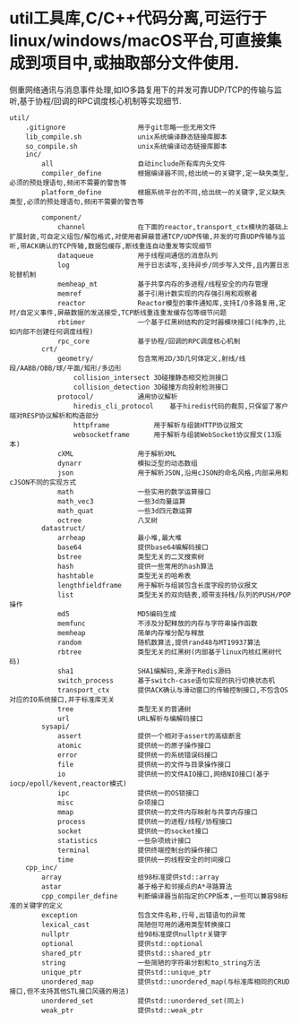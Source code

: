 # util工具库,C/C++代码分离,可运行于linux/windows/macOS平台,可直接集成到项目中,或抽取部分文件使用.  
侧重网络通讯与消息事件处理,如IO多路复用下的并发可靠UDP/TCP的传输与监听,基于协程/回调的RPC调度核心机制等实现细节.  
  
	util/  
		.gitignore					用于git忽略一些无用文件  
		lib_compile.sh				unix系统编译静态链接库脚本  
		so_compile.sh				unix系统编译动态链接库脚本  
		inc/  
			all						自动include所有库内头文件  
			compiler_define			根据编译器不同,给出统一的关键字,定一缺失类型,必须的预处理语句,频闭不需要的警告等  
			platform_define			根据系统平台的不同,给出统一的关键字,定义缺失类型,必须的预处理语句,频闭不需要的警告等  
  
			component/  
				channel				在下面的reactor,transport_ctx模块的基础上扩展封装,可自定义组包/解包格式,对使用者屏蔽普通TCP/UDP传输,并发的可靠UDP传输与监听,带ACK确认的TCP传输,数据包缓存,断线重连自动重发等实现细节  
				dataqueue			用于线程间通信的消息队列  
				log					用于日志读写,支持异步/同步写入文件,且内置日志轮替机制  
				memheap_mt			基于共享内存的多进程/线程安全的内存管理  
				memref				基于引用计数实现的内存强引用和观察者  
				reactor				Reactor模型的事件通知库,支持I/O多路复用,定时/自定义事件,屏蔽数据的发送接受,TCP断线重连重发缓存包等细节问题  
				rbtimer				一个基于红黑树结构的定时器模块接口(纯净的,比如内部不创建任何调度线程)  
				rpc_core			基于协程/回调的RPC调度核心机制  
			crt/  
				geometry/			包含常用2D/3D几何体定义,射线/线段/AABB/OBB/球/平面/矩形/多边形  
					collision_intersect	3D碰撞静态相交检测接口  
					collision_detection	3D碰撞方向投射检测接口  
				protocol/			通用协议解析  
					hiredis_cli_protocol	基于hiredis代码的裁剪,只保留了客户端对RESP协议解析和构造部分  
					httpframe			用于解析与组装HTTP协议报文  
					websocketframe		用于解析与组装WebSocket协议报文(13版本)  
				cXML				用于解析XML  
				dynarr				模拟泛型的动态数组  
				json				用于解析JSON,沿用cJSON的命名风格,内部采用和cJSON不同的实现方式  
				math				一些实用的数学运算接口  
				math_vec3			一些3d向量运算  
				math_quat			一些3d四元数运算  
				octree				八叉树  
			datastruct/  
				arrheap				最小堆,最大堆  
				base64				提供base64编解码接口  
				bstree				类型无关的二叉搜索树  
				hash				提供一些常用的hash算法  
				hashtable			类型无关的哈希表  
				lengthfieldframe	用于解析与组装包含长度字段的协议报文  
				list				类型无关的双向链表,顺带支持栈/队列的PUSH/POP操作  
				md5					MD5编码生成  
				memfunc				不涉及分配释放的内存与字符串操作函数  
				memheap				简单内存堆分配与释放  
				random				随机数算法,提供rand48与MT19937算法  
				rbtree				类型无关的红黑树(内部基于linux内核红黑树代码)  
				sha1				SHA1编解码,来源于Redis源码  
				switch_process		基于switch-case语句实现的执行切换状态机  
				transport_ctx		提供ACK确认与滑动窗口的传输控制接口,不包含OS对应的IO系统接口,并于标准库无关  
				tree				类型无关的普通树  
				url					URL解析与编解码接口  
			sysapi/  
				assert				提供一个相对于assert的高级断言  
				atomic				提供统一的原子操作接口  
				error				提供统一的系统错误码接口  
				file				提供统一的文件与目录操作接口  
				io					提供统一的文件AIO接口,网络NIO接口(基于iocp/epoll/kevent,reactor模式)  
				ipc					提供统一的OS锁接口  
				misc				杂项接口  
				mmap				提供统一的文件内存映射与共享内存接口  
				process				提供统一的进程/线程/协程接口  
				socket				提供统一的socket接口  
				statistics			一些杂项统计接口  
				terminal			提供终端控制台的操作接口  
				time				提供统一的线程安全的时间接口  
		cpp_inc/  
			array					给98标准提供std::array  
			astar					基于格子和邻接点的A*寻路算法  
			cpp_compiler_define		判断编译器当前指定的CPP版本,一些可以兼容98标准的关键字的定义  
			exception				包含文件名称,行号,出错语句的异常  
			lexical_cast			简陋但可用的通用类型转换接口  
			nullptr					给98标准提供nullptr关键字  
			optional				提供std::optional  
			shared_ptr				提供std::shared_ptr  
			string					一些简陋的字符串分割和to_string方法  
			unique_ptr				提供std::unique_ptr  
			unordered_map			提供std::unordered_map(与标准库相同的CRUD接口,但不支持其他STL接口风骚的用法)  
			unordered_set			提供std::unordered_set(同上)  
			weak_ptr				提供std::weak_ptr  

